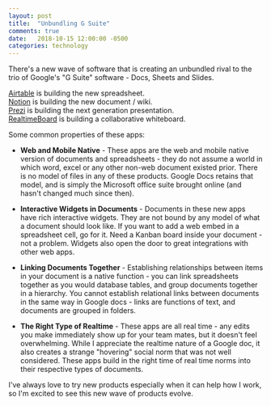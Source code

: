 ```yaml
---
layout: post
title:  "Unbundling G Suite"
comments: true
date:   2018-10-15 12:00:00 -0500
categories: technology
---
```


There's a new wave of software that is creating an unbundled rival to the trio of Google's "G Suite" software - Docs, Sheets and Slides. 

[Airtable](http://www.airtable.com) is building the new spreadsheet.<br/>
[Notion](http://www.notion.so) is building the new document / wiki.<br/>
[Prezi](http://www.prezi.com) is building the next generation presentation.<br/>
[RealtimeBoard](http://www.realtimeboard.com) is building a collaborative whiteboard.<br/>

Some common properties of these apps:
- **Web and Mobile Native** - These apps are the web and mobile native version of documents and spreadsheets - they do not assume a world in which word, excel or any other non-web document existed prior. There is no model of files in any of these products. Google Docs retains that model, and is simply the Microsoft office suite brought online (and hasn't changed much since then).

- **Interactive Widgets in Documents** - Documents in these new apps have rich interactive  widgets. They are not bound by any model of what a document should look like. If you want to add a web embed in a spreadsheet cell, go for it. Need a Kanban board inside your document - not a problem. Widgets also open the door to great integrations with other web apps. 

- **Linking Documents Together** - Establishing relationships between items in your document is a native function - you can link spreadsheets together as you would database tables, and group documents together in a hierarchy. You cannot establish relational links between documents in the same way in Google docs - links are functions of text, and documents are grouped in folders.

- **The Right Type of Realtime** - These apps are all real time - any edits you make immediately show up for your team mates, but it doesn't feel overwhelming. While I appreciate the realtime nature of a Google doc, it also creates a strange "hovering" social norm that was not well considered. These apps build in the right time of real time norms into their respective types of documents.

I've always love to try new products especially when it can help how I work, so I'm excited to see this new wave of products evolve.